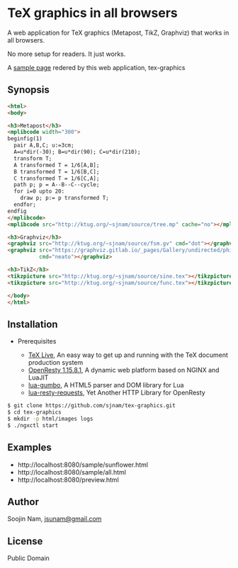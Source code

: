 TeX graphics in all browsers
=======
A web application for TeX graphics (Metapost, TikZ, Graphviz) that works
in all browsers.

No more setup for readers. It just works.

A [sample page](http://ktug.org/~sjnam/gxn/all.html) redered by this web application, tex-graphics

Synopsis
---------

````html
<html>
<body>

<h3>Metapost</h3>
<mplibcode width="300">
beginfig(1)
  pair A,B,C; u:=3cm;
  A=u*dir(-30); B=u*dir(90); C=u*dir(210);
  transform T;
  A transformed T = 1/6[A,B];
  B transformed T = 1/6[B,C];
  C transformed T = 1/6[C,A];
  path p; p = A--B--C--cycle;
  for i=0 upto 20:
    draw p; p:= p transformed T;
  endfor;
endfig
</mplibcode>
<mplibcode src="http://ktug.org/~sjnam/source/tree.mp" cache="no"></mplibcode>

<h3>Graphviz</h3>
<graphviz src="http://ktug.org/~sjnam/source/fsm.gv" cmd="dot"></graphviz>
<graphviz src="https://graphviz.gitlab.io/_pages/Gallery/undirected/philo.gv.txt"
          cmd="neato"></graphviz>

<h3>TikZ</h3>
<tikzpicture src="http://ktug.org/~sjnam/source/sine.tex"></tikzpicture>
<tikzpicture src="http://ktug.org/~sjnam/source/func.tex"></tikzpicture>

</body>
</html>
````

Installation
------------
- Prerequisites
  
  - [TeX Live](https://www.tug.org/texlive/), An easy way to get up and running with the TeX document production system
  - [OpenResty 1.15.8.1](https://openresty.org/en/ann-1015008001rc1.html), A dynamic web platform based on NGINX and LuaJIT
  - [lua-gumbo](https://craigbarnes.gitlab.io/lua-gumbo/), A HTML5 parser and DOM library for Lua
  - [lua-resty-requests](https://github.com/tokers/lua-resty-requests), Yet Another HTTP Library for OpenResty

```bash
$ git clone https://github.com/sjnam/tex-graphics.git
$ cd tex-graphics
$ mkdir -p html/images logs
$ ./ngxctl start
```

Examples
--------
- http://localhost:8080/sample/sunflower.html
- http://localhost:8080/sample/all.html
- http://localhost:8080/preview.html

Author
------
Soojin Nam, jsunam@gmail.com

License
-------
Public Domain

